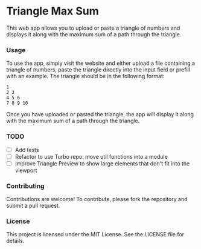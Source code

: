 # Triangle Max Sum

This web app allows you to upload or paste a triangle of numbers and displays it along with the maximum sum of a path through the triangle.

### Usage

To use the app, simply visit the website and either upload a file containing a triangle of numbers, paste the triangle directly into the input field or prefill with an example. The triangle should be in the following format:

```
1
2 3
4 5 6
7 8 9 10
```

Once you have uploaded or pasted the triangle, the app will display it along with the maximum sum of a path through the triangle.

### TODO

- [ ] Add tests
- [ ] Refactor to use Turbo repo: move util functions into a module
- [ ] Improve Triangle Preview to show large elements that don't fit into the viewport

### Contributing

Contributions are welcome! To contribute, please fork the repository and submit a pull request.

### License

This project is licensed under the MIT License. See the LICENSE file for details.

